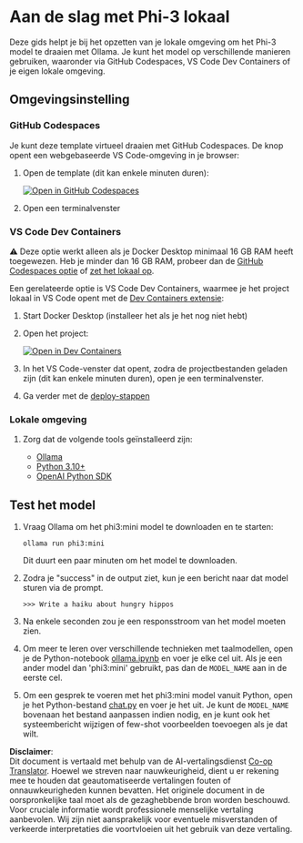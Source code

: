 <!--
CO_OP_TRANSLATOR_METADATA:
{
  "original_hash": "3edae6aebc3d0143037109e8af58f1ac",
  "translation_date": "2025-07-16T18:10:48+00:00",
  "source_file": "md/01.Introduction/01/01.EnvironmentSetup.md",
  "language_code": "nl"
}
-->
# Aan de slag met Phi-3 lokaal

Deze gids helpt je bij het opzetten van je lokale omgeving om het Phi-3 model te draaien met Ollama. Je kunt het model op verschillende manieren gebruiken, waaronder via GitHub Codespaces, VS Code Dev Containers of je eigen lokale omgeving.

## Omgevingsinstelling

### GitHub Codespaces

Je kunt deze template virtueel draaien met GitHub Codespaces. De knop opent een webgebaseerde VS Code-omgeving in je browser:

1. Open de template (dit kan enkele minuten duren):

    [![Open in GitHub Codespaces](https://github.com/codespaces/badge.svg)](https://codespaces.new/microsoft/phi-3cookbook)

2. Open een terminalvenster

### VS Code Dev Containers

⚠️ Deze optie werkt alleen als je Docker Desktop minimaal 16 GB RAM heeft toegewezen. Heb je minder dan 16 GB RAM, probeer dan de [GitHub Codespaces optie](../../../../../md/01.Introduction/01) of [zet het lokaal op](../../../../../md/01.Introduction/01).

Een gerelateerde optie is VS Code Dev Containers, waarmee je het project lokaal in VS Code opent met de [Dev Containers extensie](https://marketplace.visualstudio.com/items?itemName=ms-vscode-remote.remote-containers):

1. Start Docker Desktop (installeer het als je het nog niet hebt)
2. Open het project:

    [![Open in Dev Containers](https://img.shields.io/static/v1?style=for-the-badge&label=Dev%20Containers&message=Open&color=blue&logo=visualstudiocode)](https://vscode.dev/redirect?url=vscode://ms-vscode-remote.remote-containers/cloneInVolume?url=https://github.com/microsoft/phi-3cookbook)

3. In het VS Code-venster dat opent, zodra de projectbestanden geladen zijn (dit kan enkele minuten duren), open je een terminalvenster.
4. Ga verder met de [deploy-stappen](../../../../../md/01.Introduction/01)

### Lokale omgeving

1. Zorg dat de volgende tools geïnstalleerd zijn:

    * [Ollama](https://ollama.com/)
    * [Python 3.10+](https://www.python.org/downloads/)
    * [OpenAI Python SDK](https://pypi.org/project/openai/)

## Test het model

1. Vraag Ollama om het phi3:mini model te downloaden en te starten:

    ```shell
    ollama run phi3:mini
    ```

    Dit duurt een paar minuten om het model te downloaden.

2. Zodra je "success" in de output ziet, kun je een bericht naar dat model sturen via de prompt.

    ```shell
    >>> Write a haiku about hungry hippos
    ```

3. Na enkele seconden zou je een responsstroom van het model moeten zien.

4. Om meer te leren over verschillende technieken met taalmodellen, open je de Python-notebook [ollama.ipynb](../../../../../code/01.Introduce/ollama.ipynb) en voer je elke cel uit. Als je een ander model dan 'phi3:mini' gebruikt, pas dan de `MODEL_NAME` aan in de eerste cel.

5. Om een gesprek te voeren met het phi3:mini model vanuit Python, open je het Python-bestand [chat.py](../../../../../code/01.Introduce/chat.py) en voer je het uit. Je kunt de `MODEL_NAME` bovenaan het bestand aanpassen indien nodig, en je kunt ook het systeembericht wijzigen of few-shot voorbeelden toevoegen als je dat wilt.

**Disclaimer**:  
Dit document is vertaald met behulp van de AI-vertalingsdienst [Co-op Translator](https://github.com/Azure/co-op-translator). Hoewel we streven naar nauwkeurigheid, dient u er rekening mee te houden dat geautomatiseerde vertalingen fouten of onnauwkeurigheden kunnen bevatten. Het originele document in de oorspronkelijke taal moet als de gezaghebbende bron worden beschouwd. Voor cruciale informatie wordt professionele menselijke vertaling aanbevolen. Wij zijn niet aansprakelijk voor eventuele misverstanden of verkeerde interpretaties die voortvloeien uit het gebruik van deze vertaling.